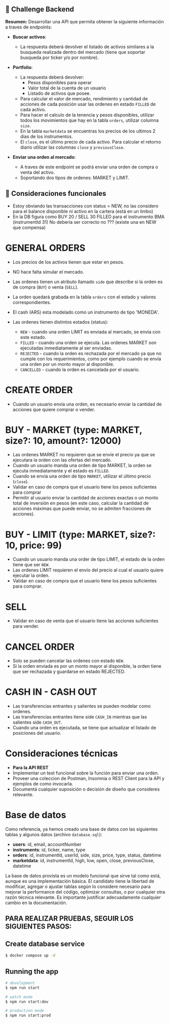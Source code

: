 ## 📝 Challenge Backend

**Resumen:**
Desarrollar una API que permita obtener la siguiente información a traves de endpoints:

- **Buscar activos**:
  - La respuesta deberá devolver el listado de activos similares a la busqueda realizada dentro del mercado (tiene que soportar busqueda por ticker y/o por nombre).

- **Portfolio**:
  - La respuesta deberá devolver:
      - Pesos disponibles para operar
      - Valor total de la cuenta de un usuario
      - Listado de activos que posee.
  - Para calcular el valor de mercado, rendimiento y cantidad de acciones de cada posición usar las ordenes en estado `FILLED` de cada activo.
  - Para hacer el calculo de la tenencia y pesos disponibles, utilizar todos los movimientos que hay en la tabla `orders`, utilizar columna `size`.
  - En la tabla `marketdata` se encuentras los precios de los ultimos 2 dias de los instrumentos. 
  - El `close`, es el último precio de cada activo. Para calcular el retorno diario utilizar las columnas `close` y `previousClose`.

- **Enviar una orden al mercado**:
  - A traves de este endpoint se podrá enviar una orden de compra o venta del activo.
  - Soportando dos tipos de ordenes: MARKET y LIMIT.


## 🔄 Consideraciones funcionales
- Estoy obviando las transacciones con status = NEW, no las considero para el balance disponible ni activo en la cartera (está en un limbo)
- En la DB figura como BUY 20 / SELL 30 FILLED para el instrumento BMA (instrumentId 31) No debería ser correcto no ??? (existe una en NEW que compensa)

# GENERAL ORDERS
- Los precios de los activos tienen que estar en pesos.
- NO hace falta simular el mercado.
- Las ordenes tienen un atributo llamado `side` que describe si la orden es de compra (`BUY`) o venta (`SELL`).
- La orden quedará grabada en la tabla `orders` con el estado y valores correspondientes.
- El cash (ARS) esta modelado como un instrumento de tipo 'MONEDA'.

- Las ordenes tienen distintos estados (status): 
    - `NEW` - cuando una orden LIMIT es enviada al mercado, se envía con este estado.
    - `FILLED` - cuando una orden se ejecuta. Las ordenes MARKET son ejecutadas inmediatamente al ser enviadas.
    - `REJECTED` - cuando la orden es rechazada por el mercado ya que no cumple con los requerimientos, como por ejemplo cuando se envía una orden por un monto mayor al disponible.
    - `CANCELLED` - cuando la orden es cancelada por el usuario.

# CREATE ORDER
  - Cuando un usuario envía una orden, es necesario enviar la cantidad de acciones que quiere comprar o vender.

  # BUY - MARKET (type: MARKET, size?: 10, amount?: 12000)
  - Las ordenes MARKET no requieren que se envíe el precio ya que se ejecutara la orden con las ofertas del mercado.
  - Cuando un usuario manda una orden de tipo MARKET, la orden se ejecuta inmediatamente y el estado es `FILLED`.
  - Cuando se envia una orden de tipo `MARKET`, utilizar el último precio (`close`).
  - Validar en caso de compra que el usuario tiene los pesos suficientes para comprar 
  - Permitir al usuario enviar la cantidad de acciones exactas o un monto total de inversión en pesos (en este caso, calcular la cantidad de acciones máximas que puede enviar, no se admiten fracciones de acciones).

  # BUY - LIMIT (type: MARKET, size?: 10, price: 99)
  - Cuando un usuario manda una order de tipo LIMIT, el estado de la orden tiene que ser `NEW`.
  - Las ordenes LIMIT requieren el envío del precio al cual el usuario quiere ejecutar la orden.
  - Validar en caso de compra que el usuario tiene los pesos suficientes para comprar.

  # SELL
  - Validar en caso de venta que el usuario tiene las acciones suficientes para vender.

  # CANCEL ORDER
  - Solo se pueden cancelar las ordenes con estado `NEW`.
  - Si la orden enviada es por un monto mayor al disponible, la orden tiene que ser rechazada y guardarse en estado REJECTED.

  # CASH IN - CASH OUT
  - Las transferencias entrantes y salientes se pueden modelar como ordenes. 
  - Las transferencias entrantes tiene side `CASH_IN` mientras que las salientes side `CASH_OUT`.
  - Cuando una orden es ejecutada, se tiene que actualizar el listado de posiciones del usuario.

# Consideraciones técnicas
- **Para la API REST**
- Implementar un test funcional sobre la función para enviar una orden.
- Proveer una coleccion de Postman, Insomnia o REST Client para la API y ejemplos de como invocarla.
- Documentá cualquier suposición o decisión de diseño que consideres relevante.

# Base de datos
Como referencia, ya hemos creado una base de datos con las siguientes tablas y algunos datos (archivo `database.sql`):
- **users**: id, email, accountNumber
- **instruments**: id, ticker, name, type
- **orders**: id, instrumentId, userId, side, size, price, type, status, datetime
- **marketdata**: id, instrumentId, high, low, open, close, previousClose, datetime

La base de datos provista es un modelo funcional que sirve tal como está, aunque es una implementación básica. El candidato tiene la libertad de modificar, agregar o ajustar tablas según lo considere necesario para mejorar la performance del código, optimizar consultas, o por cualquier otra razón técnica relevante. Es importante justificar adecuadamente cualquier cambio en la documentación.

## PARA REALIZAR PRUEBAS, SEGUIR LOS SIGUIENTES PASOS:

## Create database service

```bash
$ docker compose up -d
```

## Running the app

```bash
# development
$ npm run start

# watch mode
$ npm run start:dev

# production mode
$ npm run start:prod
```
